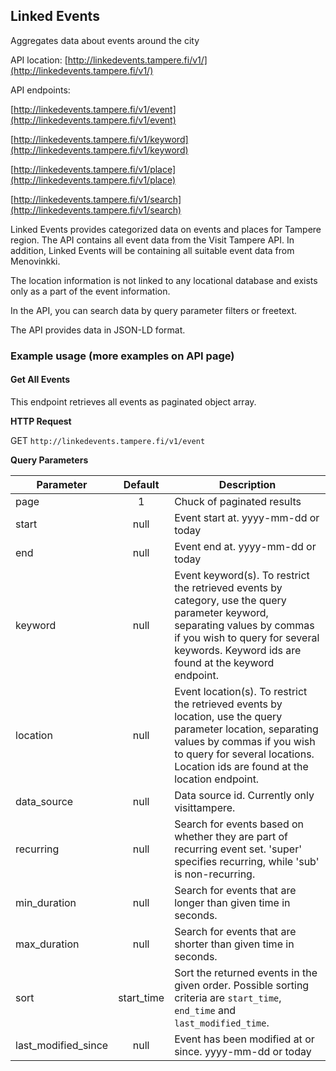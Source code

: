 ## Linked Events

Aggregates data about events around the city

API location: [http://linkedevents.tampere.fi/v1/](http://linkedevents.tampere.fi/v1/)

API endpoints:

[http://linkedevents.tampere.fi/v1/event](http://linkedevents.tampere.fi/v1/event)

[http://linkedevents.tampere.fi/v1/keyword](http://linkedevents.tampere.fi/v1/keyword)

[http://linkedevents.tampere.fi/v1/place](http://linkedevents.tampere.fi/v1/place)

[http://linkedevents.tampere.fi/v1/search](http://linkedevents.tampere.fi/v1/search)

Linked Events provides categorized data on events and places for Tampere region. The API contains all event data from the Visit Tampere API. In addition, Linked Events will be containing all suitable event data from Menovinkki.

The location information is not linked to any locational database and exists only as a part of the event information.

In the API, you can search data by query parameter filters or freetext.

The API provides data in JSON-LD format.

### Example usage (more examples on API page)

#### Get All Events

This endpoint retrieves all events as paginated object array.

**HTTP Request**

GET `http://linkedevents.tampere.fi/v1/event`

**Query Parameters**

| Parameter |	Default |	Description |
| --------- |:-------:| ------------|
| page      |	1	      | Chuck of paginated results |
| start     |	null    |	Event start at. yyyy-mm-dd or today |
| end       |	null    |	Event end at. yyyy-mm-dd or today |
| keyword   |	null    |	Event keyword(s). To restrict the retrieved events by category, use the query parameter keyword, separating values by commas if you wish to query for several keywords. Keyword ids are found at the keyword endpoint. |
| location	| null    |	Event location(s). To restrict the retrieved events by location, use the query parameter location, separating values by commas if you wish to query for several locations. Location ids are found at the location endpoint. |
| data_source |	null  |	Data source id. Currently only visittampere. |
| recurring |	null    |	Search for events based on whether they are part of recurring event set. 'super' specifies recurring, while 'sub' is non-recurring. |
| min_duration | null |	Search for events that are longer than given time in seconds. |
| max_duration | null |	Search for events that are shorter than given time in seconds. |
| sort      |	start_time |	Sort the returned events in the given order. Possible sorting criteria are `start_time`, `end_time` and `last_modified_time`. |
| last_modified_since |	null |	Event has been modified at or since. yyyy-mm-dd or today |
